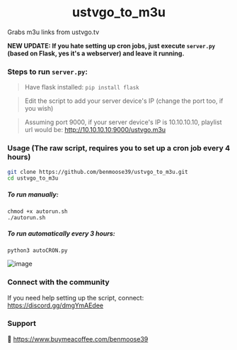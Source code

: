 <h1 align="center"> ustvgo_to_m3u </h1>

Grabs m3u links from ustvgo.tv

**NEW UPDATE: If you hate setting up cron jobs, just execute `server.py` (based on Flask, yes it's a webserver) and leave it running.**

### Steps to run `server.py`:
> Have flask installed: `pip install flask`

> Edit the script to add your server device's IP (change the port too, if you wish)

> Assuming port 9000, if your server device's IP is 10.10.10.10, playlist url would be: http://10.10.10.10:9000/ustvgo.m3u

### Usage (The raw script, requires you to set up a cron job every 4 hours)

``` bash
git clone https://github.com/benmoose39/ustvgo_to_m3u.git
cd ustvgo_to_m3u
```
##### To run manually:
```
chmod +x autorun.sh
./autorun.sh
```

##### To run automatically every 3 hours:
```
python3 autoCRON.py
```
![image](https://user-images.githubusercontent.com/29022864/125736630-9f94ed91-ea07-459d-b955-a9dc40f8d50f.png)



### Connect with the community

If you need help setting up the script, connect: https://discord.gg/dmgYmAEdee


### Support

🙂 https://www.buymeacoffee.com/benmoose39
